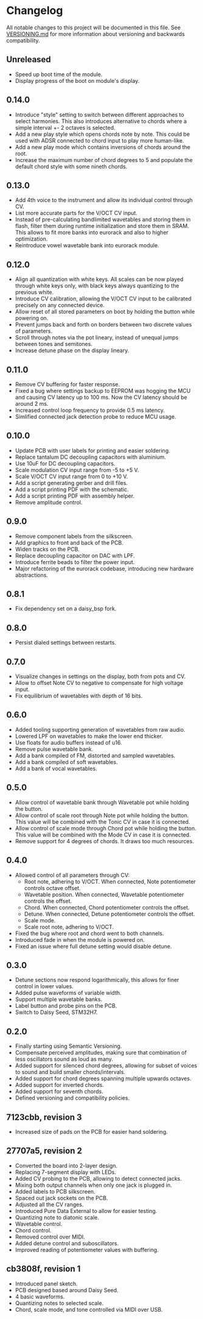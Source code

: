 # Changelog

All notable changes to this project will be documented in this file. See
[VERSIONING.md](VERSIONING.md) for more information about versioning and
backwards compatibility.

## Unreleased

* Speed up boot time of the module.
* Display progress of the boot on module's display.

## 0.14.0

* Introduce "style" setting to switch between different approaches to select
  harmonies. This also introduces alternative to chords where a simple interval
  +- 2 octaves is selected.
* Add a new play style which opens chords note by note. This could be used with
  ADSR connected to chord input to play more human-like.
* Add a new play mode which contains inversions of chords around the root.
* Increase the maximum number of chord degrees to 5 and populate the default
  chord style with some nineth chords.

## 0.13.0

* Add 4th voice to the instrument and allow its individual control through CV.
* List more accurate parts for the V/OCT CV input.
* Instead of pre-calculating bandlimited wavetables and storing them in flash,
  filter them during runtime initialization and store them in SRAM. This allows
  to fit more banks into eurorack and also to higher optimization.
* Reintroduce vowel wavetable bank into eurorack module.

## 0.12.0

* Align all quantization with white keys. All scales can be now played through
  white keys only, with black keys always quantizing to the previous white.
* Introduce CV calibration, allowing the V/OCT CV input to be calibrated
  precisely on any connected device.
* Allow reset of all stored parameters on boot by holding the button while
  powering on.
* Prevent jumps back and forth on borders between two discrete values of
  parameters.
* Scroll through notes via the pot lineary, instead of unequal jumps between
  tones and semitones.
* Increase detune phase on the display lineary.

## 0.11.0

* Remove CV buffering for faster response.
* Fixed a bug where settings backup to EEPROM was hogging the MCU and causing CV
  latency up to 100 ms. Now the CV latency should be around 2 ms.
* Increased control loop frequency to provide 0.5 ms latency.
* Simlified connected jack detection probe to reduce MCU usage.

## 0.10.0

* Update PCB with user labels for printing and easier soldering.
* Replace tantalum DC decoupling capacitors with aluminium.
* Use 10uF for DC decoupling capacitors.
* Scale modulation CV input range from -5 to +5 V.
* Scale V/OCT CV input range from 0 to +10 V.
* Add a script generating gerber and drill files.
* Add a script printing PDF with the schematic.
* Add a script printing PDF with assembly helper.
* Remove amplitude control.

## 0.9.0

* Remove component labels from the silkscreen.
* Add graphics to front and back of the PCB.
* Widen tracks on the PCB.
* Replace decoupling capacitor on DAC with LPF.
* Introduce ferrite beads to filter the power input.
* Major refactoring of the eurorack codebase, introducing new hardware
  abstractions.

## 0.8.1

* Fix dependency set on a daisy_bsp fork.

## 0.8.0

* Persist dialed settings between restarts.

## 0.7.0

* Visualize changes in settings on the display, both from pots and CV.
* Allow to offset Note CV to negative to compensate for high voltage input.
* Fix equilibrium of wavetables with depth of 16 bits.

## 0.6.0

* Added tooling supporting generation of wavetables from raw audio.
* Lowered LPF on wavetables to make the lower end thicker.
* Use floats for audio buffers instead of u16.
* Remove pulse wavetable bank.
* Add a bank compiled of FM, distorted and sampled wavetables.
* Add a bank compiled of soft wavetables.
* Add a bank of vocal wavetables.

## 0.5.0

* Allow control of wavetable bank through Wavetable pot while holding the
  button.
* Allow control of scale root through Note pot while holding the button. This
  value will be combined with the Tonic CV in case it is connected.
* Allow control of scale mode through Chord pot while holding the button. This
  value will be combined with the Mode CV in case it is connected.
* Remove support for 4 degrees of chords. It draws too much resources.

## 0.4.0

* Allowed control of all parameters through CV:
  - Root note, adhering to V/OCT. When connected, Note potentiometer controls
    octave offset.
  - Wavetable position. When connected, Wavetable potentiometer controls the
    offset.
  - Chord. When connected, Chord potentiometer controls the offset.
  - Detune. When connected, Detune potentiometer controls the offset.
  - Scale mode.
  - Scale root note, adhering to V/OCT.
* Fixed the bug where root and chord went to both channels.
* Introduced fade in when the module is powered on.
* Fixed an issue where full detune setting would disable detune.

## 0.3.0

* Detune sections now respond logarithmically, this allows for finer control in
  lower values.
* Added pulse waveforms of variable width.
* Support multiple wavetable banks.
* Label button and probe pins on the PCB.
* Switch to Daisy Seed, STM32H7.

## 0.2.0

* Finally starting using Semantic Versioning.
* Compensate perceived amplitudes, making sure that combination of less
  oscillators sound as loud as many.
* Added support for silenced chord degrees, allowing for subset of voices to
  sound and build smaller chords/intervals.
* Added support for chord degrees spanning multiple upwards octaves.
* Added support for inverted chords.
* Added support for seventh chords.
* Defined versioning and compatibility policies.

## 7123cbb, revision 3

* Increased size of pads on the PCB for easier hand soldering.

## 27707a5, revision 2

* Converted the board into 2-layer design.
* Replacing 7-segment display with LEDs.
* Added CV probing to the PCB, allowing to detect connected jacks.
* Mixing both output channels when only one jack is plugged in.
* Added labels to PCB silkscreen.
* Spaced out jack sockets on the PCB.
* Adjusted all the CV ranges.
* Introduced Pure Data External to allow for easier testing.
* Quantizing note to diatonic scale.
* Wavetable control.
* Chord control.
* Removed control over MIDI.
* Added detune control and suboscillators.
* Improved reading of potentiometer values with buffering.

## cb3808f, revision 1

* Introduced panel sketch.
* PCB designed based around Daisy Seed.
* 4 basic waveforms.
* Quantizing notes to selected scale.
* Chord, scale mode, and tone controlled via MIDI over USB.

